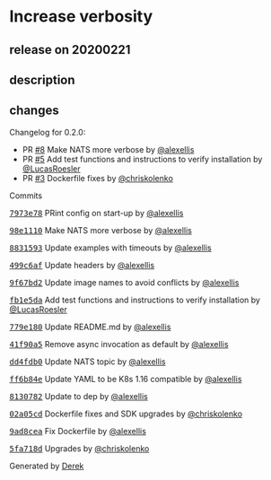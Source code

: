 # Increase verbosity

## release on 20200221
## description
## changes
Changelog for 0.2.0:

* PR <a class="issue-link js-issue-link" data-error-text="Failed to load title" data-id="569127107" data-permission-text="Title is private" data-url="https://github.com/openfaas/nats-connector/issues/8" data-hovercard-type="pull_request" data-hovercard-url="/openfaas/nats-connector/pull/8/hovercard" href="https://github.com/openfaas/nats-connector/pull/8">#8</a> Make NATS more verbose by <a class="user-mention notranslate" data-hovercard-type="user" data-hovercard-url="/users/alexellis/hovercard" data-octo-click="hovercard-link-click" data-octo-dimensions="link_type:self" href="https://github.com/alexellis">@alexellis</a>
* PR <a class="issue-link js-issue-link" data-error-text="Failed to load title" data-id="544180948" data-permission-text="Title is private" data-url="https://github.com/openfaas/nats-connector/issues/5" data-hovercard-type="pull_request" data-hovercard-url="/openfaas/nats-connector/pull/5/hovercard" href="https://github.com/openfaas/nats-connector/pull/5">#5</a> Add test functions and instructions to verify installation by <a class="user-mention notranslate" data-hovercard-type="user" data-hovercard-url="/users/LucasRoesler/hovercard" data-octo-click="hovercard-link-click" data-octo-dimensions="link_type:self" href="https://github.com/LucasRoesler">@LucasRoesler</a>
* PR <a class="issue-link js-issue-link" data-error-text="Failed to load title" data-id="465384945" data-permission-text="Title is private" data-url="https://github.com/openfaas/nats-connector/issues/3" data-hovercard-type="pull_request" data-hovercard-url="/openfaas/nats-connector/pull/3/hovercard" href="https://github.com/openfaas/nats-connector/pull/3">#3</a> Dockerfile fixes by <a class="user-mention notranslate" data-hovercard-type="user" data-hovercard-url="/users/chriskolenko/hovercard" data-octo-click="hovercard-link-click" data-octo-dimensions="link_type:self" href="https://github.com/chriskolenko">@chriskolenko</a>

Commits  

<a class="commit-link" data-hovercard-type="commit" data-hovercard-url="https://github.com/openfaas/nats-connector/commit/7973e78692a525ad1c0d384d7d83ef09ba52fe71/hovercard" href="https://github.com/openfaas/nats-connector/commit/7973e78692a525ad1c0d384d7d83ef09ba52fe71"><tt>7973e78</tt></a> PRint config on start-up by <a class="user-mention notranslate" data-hovercard-type="user" data-hovercard-url="/users/alexellis/hovercard" data-octo-click="hovercard-link-click" data-octo-dimensions="link_type:self" href="https://github.com/alexellis">@alexellis</a>  

<a class="commit-link" data-hovercard-type="commit" data-hovercard-url="https://github.com/openfaas/nats-connector/commit/98e1110f813cc046687192e3eb26bb03538b6e5f/hovercard" href="https://github.com/openfaas/nats-connector/commit/98e1110f813cc046687192e3eb26bb03538b6e5f"><tt>98e1110</tt></a> Make NATS more verbose by <a class="user-mention notranslate" data-hovercard-type="user" data-hovercard-url="/users/alexellis/hovercard" data-octo-click="hovercard-link-click" data-octo-dimensions="link_type:self" href="https://github.com/alexellis">@alexellis</a>  

<a class="commit-link" data-hovercard-type="commit" data-hovercard-url="https://github.com/openfaas/nats-connector/commit/88315936762b04b3e4829570937f3f6518de09c9/hovercard" href="https://github.com/openfaas/nats-connector/commit/88315936762b04b3e4829570937f3f6518de09c9"><tt>8831593</tt></a> Update examples with timeouts by <a class="user-mention notranslate" data-hovercard-type="user" data-hovercard-url="/users/alexellis/hovercard" data-octo-click="hovercard-link-click" data-octo-dimensions="link_type:self" href="https://github.com/alexellis">@alexellis</a>  

<a class="commit-link" data-hovercard-type="commit" data-hovercard-url="https://github.com/openfaas/nats-connector/commit/499c6afea3b529e6e0fbeae19f4207c927d3a354/hovercard" href="https://github.com/openfaas/nats-connector/commit/499c6afea3b529e6e0fbeae19f4207c927d3a354"><tt>499c6af</tt></a> Update headers by <a class="user-mention notranslate" data-hovercard-type="user" data-hovercard-url="/users/alexellis/hovercard" data-octo-click="hovercard-link-click" data-octo-dimensions="link_type:self" href="https://github.com/alexellis">@alexellis</a>  

<a class="commit-link" data-hovercard-type="commit" data-hovercard-url="https://github.com/openfaas/nats-connector/commit/9f67bd2aa3003080d5beefbe3e93189ffdbbf04a/hovercard" href="https://github.com/openfaas/nats-connector/commit/9f67bd2aa3003080d5beefbe3e93189ffdbbf04a"><tt>9f67bd2</tt></a> Update image names to avoid conflicts by <a class="user-mention notranslate" data-hovercard-type="user" data-hovercard-url="/users/alexellis/hovercard" data-octo-click="hovercard-link-click" data-octo-dimensions="link_type:self" href="https://github.com/alexellis">@alexellis</a>  

<a class="commit-link" data-hovercard-type="commit" data-hovercard-url="https://github.com/openfaas/nats-connector/commit/fb1e5dae417f520f12a76fd17610e144a3c46669/hovercard" href="https://github.com/openfaas/nats-connector/commit/fb1e5dae417f520f12a76fd17610e144a3c46669"><tt>fb1e5da</tt></a> Add test functions and instructions to verify installation by <a class="user-mention notranslate" data-hovercard-type="user" data-hovercard-url="/users/LucasRoesler/hovercard" data-octo-click="hovercard-link-click" data-octo-dimensions="link_type:self" href="https://github.com/LucasRoesler">@LucasRoesler</a>  

<a class="commit-link" data-hovercard-type="commit" data-hovercard-url="https://github.com/openfaas/nats-connector/commit/779e18058be2ed3fe2b1ac293652b01c6855b7ad/hovercard" href="https://github.com/openfaas/nats-connector/commit/779e18058be2ed3fe2b1ac293652b01c6855b7ad"><tt>779e180</tt></a> Update README.md by <a class="user-mention notranslate" data-hovercard-type="user" data-hovercard-url="/users/alexellis/hovercard" data-octo-click="hovercard-link-click" data-octo-dimensions="link_type:self" href="https://github.com/alexellis">@alexellis</a>  

<a class="commit-link" data-hovercard-type="commit" data-hovercard-url="https://github.com/openfaas/nats-connector/commit/41f90a5431dea4c2da5b61f775036d5fcedac36d/hovercard" href="https://github.com/openfaas/nats-connector/commit/41f90a5431dea4c2da5b61f775036d5fcedac36d"><tt>41f90a5</tt></a> Remove async invocation as default by <a class="user-mention notranslate" data-hovercard-type="user" data-hovercard-url="/users/alexellis/hovercard" data-octo-click="hovercard-link-click" data-octo-dimensions="link_type:self" href="https://github.com/alexellis">@alexellis</a>  

<a class="commit-link" data-hovercard-type="commit" data-hovercard-url="https://github.com/openfaas/nats-connector/commit/dd4fdb03176e46743cee57727a81618df102d780/hovercard" href="https://github.com/openfaas/nats-connector/commit/dd4fdb03176e46743cee57727a81618df102d780"><tt>dd4fdb0</tt></a> Update NATS topic by <a class="user-mention notranslate" data-hovercard-type="user" data-hovercard-url="/users/alexellis/hovercard" data-octo-click="hovercard-link-click" data-octo-dimensions="link_type:self" href="https://github.com/alexellis">@alexellis</a>  

<a class="commit-link" data-hovercard-type="commit" data-hovercard-url="https://github.com/openfaas/nats-connector/commit/ff6b84e90d7170688fb70264dafee23d8e736359/hovercard" href="https://github.com/openfaas/nats-connector/commit/ff6b84e90d7170688fb70264dafee23d8e736359"><tt>ff6b84e</tt></a> Update YAML to be K8s 1.16 compatible by <a class="user-mention notranslate" data-hovercard-type="user" data-hovercard-url="/users/alexellis/hovercard" data-octo-click="hovercard-link-click" data-octo-dimensions="link_type:self" href="https://github.com/alexellis">@alexellis</a>  

<a class="commit-link" data-hovercard-type="commit" data-hovercard-url="https://github.com/openfaas/nats-connector/commit/8130782a5afbc255b5c49fc4c26dbf42b6294743/hovercard" href="https://github.com/openfaas/nats-connector/commit/8130782a5afbc255b5c49fc4c26dbf42b6294743"><tt>8130782</tt></a> Update to dep by <a class="user-mention notranslate" data-hovercard-type="user" data-hovercard-url="/users/alexellis/hovercard" data-octo-click="hovercard-link-click" data-octo-dimensions="link_type:self" href="https://github.com/alexellis">@alexellis</a>  

<a class="commit-link" data-hovercard-type="commit" data-hovercard-url="https://github.com/openfaas/nats-connector/commit/02a05cd441e5632fdf5b0c7d0f32429c447db557/hovercard" href="https://github.com/openfaas/nats-connector/commit/02a05cd441e5632fdf5b0c7d0f32429c447db557"><tt>02a05cd</tt></a> Dockerfile fixes and SDK upgrades by <a class="user-mention notranslate" data-hovercard-type="user" data-hovercard-url="/users/chriskolenko/hovercard" data-octo-click="hovercard-link-click" data-octo-dimensions="link_type:self" href="https://github.com/chriskolenko">@chriskolenko</a>  

<a class="commit-link" data-hovercard-type="commit" data-hovercard-url="https://github.com/openfaas/nats-connector/commit/9ad8cea160ef8c5f9360f8631076335bb77f9562/hovercard" href="https://github.com/openfaas/nats-connector/commit/9ad8cea160ef8c5f9360f8631076335bb77f9562"><tt>9ad8cea</tt></a> Fix Dockerfile by <a class="user-mention notranslate" data-hovercard-type="user" data-hovercard-url="/users/alexellis/hovercard" data-octo-click="hovercard-link-click" data-octo-dimensions="link_type:self" href="https://github.com/alexellis">@alexellis</a>  

<a class="commit-link" data-hovercard-type="commit" data-hovercard-url="https://github.com/openfaas/nats-connector/commit/5fa718dbba13fb8dcca8a3a0ba77544b29dc60b8/hovercard" href="https://github.com/openfaas/nats-connector/commit/5fa718dbba13fb8dcca8a3a0ba77544b29dc60b8"><tt>5fa718d</tt></a> Upgrades by <a class="user-mention notranslate" data-hovercard-type="user" data-hovercard-url="/users/chriskolenko/hovercard" data-octo-click="hovercard-link-click" data-octo-dimensions="link_type:self" href="https://github.com/chriskolenko">@chriskolenko</a>

Generated by <a href="https://github.com/alexellis/derek/">Derek</a>

